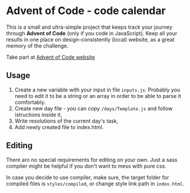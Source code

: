 # Advent of Code - code calendar

This is a small and ultra-simple project that keeps track your journey through **Advent of Code** (only if you code in JavaScript). Keep all your results in one place on design-consistently (local) website, as a great memory of the challenge.

Take part at [Advent of Code website](https://adventofcode.com/)

## Usage

1. Create a new variable with your input in file `inputs.js`. Probably you need to edit it to be a string or an array in order to be able to parse it comfortably.
1. Create new day file - you can copy `/days/Template.js` and follow istructions inside it,
1. Write resolutions of the current day's task,
1. Add newly created file to index.html.

## Editing

There aro no special requirements for editing on your own. Just a sass compiler might be helpful if you don't want to mess with pure css. 

In case you decide to use compiler, make sure, the target folder for compiled files is `styles/compiled`, or change style link path in `index.html`.
